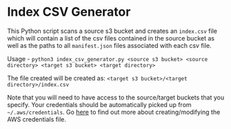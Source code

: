 # Index CSV Generator

This Python script scans a source s3 bucket and creates an `index.csv` file which will contain a list of the csv files contained in the source bucket as well as the paths to all `manifest.json` files associated with each csv file.

Usage -
`python3 index_csv_generator.py <source s3 bucket> <source directory> <target s3 bucket> <target directory>`

The file created will be created as:
`<target s3 bucket>/<target directory>/index.csv`

Note that you will need to have access to the source/target buckets that you specify.
Your credentials should be automatically picked up from `~/.aws/credentials`. Go [here](https://docs.aws.amazon.com/cli/latest/userguide/cli-configure-files.html) to find out more about creating/modifying the AWS credentials file.